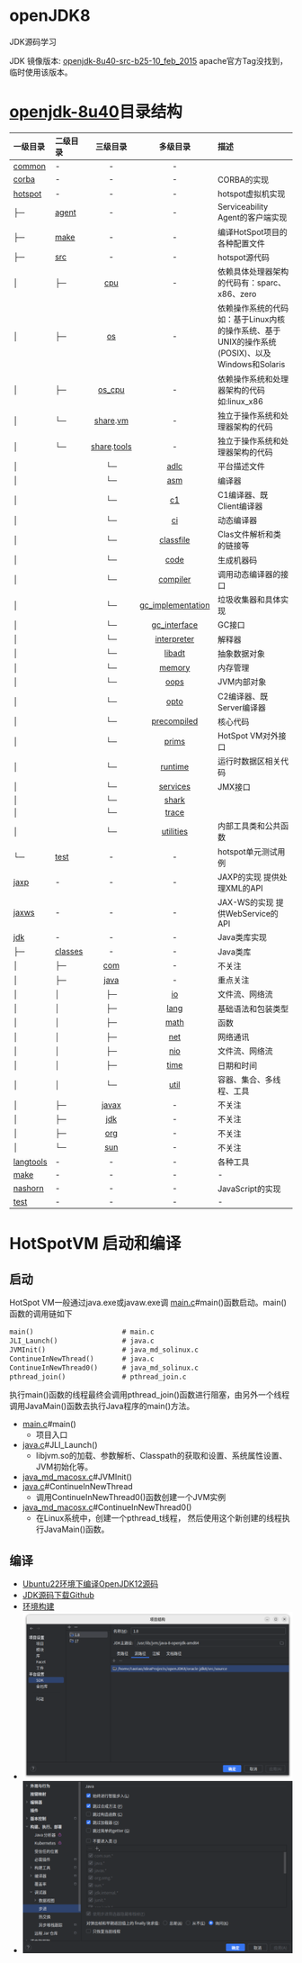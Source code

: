 # openJDK8
JDK源码学习

JDK 镜像版本: [openjdk-8u40-src-b25-10_feb_2015](https://github.com/baruch2008/openjdk-8u40-src-b25-10_feb_2015)
apache官方Tag没找到，临时使用该版本。

# [openjdk-8u40](openjdk-8u40)目录结构

| 一级目录 | 二级目录 | 三级目录 | 多级目录 | 描述 |
|:-------|:------|:----:|:-----:|:---------------------------------------------------------------|
| [common](openjdk-8u40/common) | - | - | - | |
| [corba](openjdk-8u40/corba) | - | - | - | CORBA的实现 |
| [hotspot](openjdk-8u40/hotspot) | - | - | - | hotspot虚拟机实现 |
| ├─ | [agent](openjdk-8u40/hotspot/agent) | - | - | Serviceability Agent的客户端实现 |
| ├─ | [make](openjdk-8u40/hotspot/make) | - | - | 编译HotSpot项目的各种配置文件 |
| ├─ | [src](openjdk-8u40/hotspot/src) | - | - | hotspot源代码 |
| │ | ├─ | [cpu](openjdk-8u40/hotspot/src/cpu) | - | 依赖具体处理器架构的代码有：sparc、x86、zero |
| │ | ├─ | [os](openjdk-8u40/hotspot/src/os) | - | 依赖操作系统的代码如：基于Linux内核的操作系统、基于UNIX的操作系统(POSIX)、以及Windows和Solaris |
| │ | ├─ | [os_cpu](openjdk-8u40/hotspot/src/os_cpu) | - | 依赖操作系统和处理器架构的代码如:linux_x86 |
| │ | └─ | [share](openjdk-8u40/hotspot/src/share).[vm](openjdk-8u40/hotspot/src/share/vm) | - | 独立于操作系统和处理器架构的代码 |
| │ | └─ | [share](openjdk-8u40/hotspot/src/share).[tools](openjdk-8u40/hotspot/src/share/tools) | - | 独立于操作系统和处理器架构的代码 |
| │ | | └─ | [adlc](openjdk-8u40/hotspot/src/share/vm/adlc) | 平台描述文件 |
| │ | | └─ | [asm](openjdk-8u40/hotspot/src/share/vm/asm) | 编译器 |
| │ | | └─ | [c1](openjdk-8u40/hotspot/src/share/vm/c1) | C1编译器、既Client编译器 |
| │ | | └─ | [ci](openjdk-8u40/hotspot/src/share/vm/ci) | 动态编译器 |
| │ | | └─ | [classfile](openjdk-8u40/hotspot/src/share/vm/classfile) | Clas文件解析和类的链接等 |
| │ | | └─ | [code](openjdk-8u40/hotspot/src/share/vm/code) | 生成机器码 |
| │ | | └─ | [compiler](openjdk-8u40/hotspot/src/share/vm/compiler) | 调用动态编译器的接口 |
| │ | | └─ | [gc_implementation](openjdk-8u40/hotspot/src/share/vm/gc_implementation) | 垃圾收集器和具体实现 |
| │ | | └─ | [gc_interface](openjdk-8u40/hotspot/src/share/vm/gc_interface) | GC接口 |
| │ | | └─ | [interpreter](openjdk-8u40/hotspot/src/share/vm/interpreter) | 解释器 |
| │ | | └─ | [libadt](openjdk-8u40/hotspot/src/share/vm/libadt) | 抽象数据对象 |
| │ | | └─ | [memory](openjdk-8u40/hotspot/src/share/vm/memory) | 内存管理 |
| │ | | └─ | [oops](openjdk-8u40/hotspot/src/share/vm/oops) | JVM内部对象 |
| │ | | └─ | [opto](openjdk-8u40/hotspot/src/share/vm/opto) | C2编译器、既Server编译器 |
| │ | | └─ | [precompiled](openjdk-8u40/hotspot/src/share/vm/precompiled) | 核心代码 |
| │ | | └─ | [prims](openjdk-8u40/hotspot/src/share/vm/prims) | HotSpot VM对外接口 |
| │ | | └─ | [runtime](openjdk-8u40/hotspot/src/share/vm/runtime) | 运行时数据区相关代码 |
| │ | | └─ | [services](openjdk-8u40/hotspot/src/share/vm/services) | JMX接口 |
| │ | | └─ | [shark](openjdk-8u40/hotspot/src/share/vm/shark) |  |
| │ | | └─ | [trace](openjdk-8u40/hotspot/src/share/vm/trace) |  |
| │ | | └─ | [utilities](openjdk-8u40/hotspot/src/share/vm/utilities) | 内部工具类和公共函数 |
| └─ | [test](openjdk-8u40/hotspot/test) | - | - | hotspot单元测试用例 |
| [jaxp](openjdk-8u40/jaxp) | - | - | - | JAXP的实现 提供处理XML的API |
| [jaxws](openjdk-8u40/jaxws) | - | - | - | JAX-WS的实现 提供WebService的API |
| [jdk](openjdk-8u40/jdk) | - | - | - | Java类库实现 |
| ├─ | [classes](openjdk-8u40/jdk/src/share/classes) | - | - | Java类库 |
| │ | ├─ | [com](openjdk-8u40/jdk/src/share/classes/com) | - | 不关注 |
| │ | ├─ | [java](openjdk-8u40/jdk/src/share/classes/java) | - | 重点关注 |
| │ | │ | ├─ | [io](openjdk-8u40/jdk/src/share/classes/java/io) | 文件流、网络流 |
| │ | │ | ├─ | [lang](openjdk-8u40/jdk/src/share/classes/java/lang) | 基础语法和包装类型 |
| │ | │ | ├─ | [math](openjdk-8u40/jdk/src/share/classes/java/math) | 函数 |
| │ | │ | ├─ | [net](openjdk-8u40/jdk/src/share/classes/java/net) | 网络通讯 |
| │ | │ | ├─ | [nio](openjdk-8u40/jdk/src/share/classes/java/nio) | 文件流、网络流 |
| │ | │ | ├─ | [time](openjdk-8u40/jdk/src/share/classes/java/time) | 日期和时间 |
| │ | │ | └─ | [util](openjdk-8u40/jdk/src/share/classes/java/util) | 容器、集合、多线程、工具 |
| │ | ├─ | [javax](openjdk-8u40/jdk/src/share/classes/javax) | - | 不关注 |
| │ | ├─ | [jdk](openjdk-8u40/jdk/src/share/classes/jdk) | - | 不关注 |
| │ | ├─ | [org](openjdk-8u40/jdk/src/share/classes/org) | - | 不关注 |
| │ | └─ | [sun](openjdk-8u40/jdk/src/share/classes/sun) | - | 不关注 |
| [langtools](openjdk-8u40/langtools) | - | - | - | 各种工具 |
| [make](openjdk-8u40/make) | - | - | - | - |
| [nashorn](openjdk-8u40/nashorn) | - | - | - | JavaScript的实现 |
| [test](openjdk-8u40/test) | - | - | - | - |

# HotSpotVM 启动和编译

## 启动
HotSpot VM一般通过java.exe或javaw.exe调 [main.c](openjdk-8u40/jdk/src/share/bin/main.c)#main()函数启动。main()函数的调用链如下
```angular2html
main()                      # main.c
JLI_Launch()                # java.c 
JVMInit()                   # java_md_solinux.c
ContinueInNewThread()       # java.c
ContinueInNewThread0()      # java_md_solinux.c
pthread_join()              # pthread_join.c
```
执行main()函数的线程最终会调用pthread_join()函数进行阻塞，由另外一个线程调用JavaMain()函数去执行Java程序的main()方法。
 - [main.c](openjdk-8u40/jdk/src/share/bin/main.c)#main()
   - 项目入口
 - [java.c](openjdk-8u40/jdk/src/share/bin/java.c)#JLI_Launch()
   - libjvm.so的加载、参数解析、Classpath的获取和设置、系统属性设置、JVM初始化等。
 - [java_md_macosx.c](openjdk-8u40/jdk/src/macosx/bin/java_md_macosx.c)#JVMInit()
 - [java.c](openjdk-8u40/jdk/src/share/bin/java.c)#ContinueInNewThread
   - 调用ContinueInNewThread0()函数创建一个JVM实例
 - [java_md_macosx.c](openjdk-8u40/jdk/src/macosx/bin/java_md_macosx.c)#ContinueInNewThread0()
   - 在Linux系统中，创建一个pthread_t线程， 然后使用这个新创建的线程执行JavaMain()函数。

## 编译
- [Ubuntu22环境下编译OpenJDK12源码](https://blog.csdn.net/qq_25825005/article/details/127162939)
- [JDK源码下载Github](https://github.com/taotao1024/openJDK8.git)
- [环境构建](https://www.bilibili.com/video/BV1V7411U78L/)
- ![IDEA设置](doc/images/JDK-编译/JDK源码路径设置.png)
- ![IDEA设置](doc/images/JDK-编译/JDK调试设置.png)